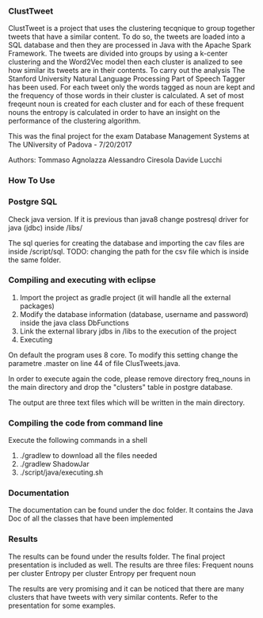 ### ClustTweet

ClustTweet is a project that uses the clustering tecqnique to group together tweets that have a similar content.
To do so, the tweets are loaded into a SQL database and then they are processed in Java with the Apache Spark Framework. The tweets are divided into groups by using a k-center clustering and the Word2Vec model then each cluster is analized to see how similar its tweets are in their contents.
To carry out the analysis The Stanford University Natural Language Processing Part of Speech Tagger has been used. For each tweet only the words tagged as noun are kept and the frequency of those words in their cluster is calculated. A set of most freqeunt noun is created for each cluster and for each of these frequent nouns the entropy is calculated in order to have an insight on the performance of the clustering algorithm. 


This was the final project for the exam Database Management Systems at The UNiversity of Padova - 7/20/2017

Authors:
Tommaso Agnolazza
Alessandro Ciresola
Davide Lucchi


### How To Use

### Postgre SQL
Check java version. 
If it is previous than java8 change postresql driver for java (jdbc) inside /libs/

The sql queries for creating the database and importing the cav files are inside /script/sql.
TODO: changing the path for the csv file which is inside the same folder.

### Compiling and executing with eclipse
1) Import the project as gradle project (it will handle all the external packages)
2) Modify the database information (database, username and password) inside the java class DbFunctions
3) Link the external library jdbs in /libs to the execution of the project
4) Executing

On default the program uses 8 core.
To modify this setting change the parametre .master on line 44 of file ClusTweets.java.

In order to execute again the code, please remove directory freq_nouns in the main directory and drop the "clusters" table in postgre database.

The output are three text files which will be written in the main directory.

### Compiling the code from command line
Execute the following commands in a shell
1) ./gradlew to download all the files needed
2) ./gradlew ShadowJar
3) ./script/java/executing.sh

### Documentation
The documentation can be found under the doc folder. It contains the Java Doc of all the classes that have been implemented

### Results
The results can be found under the results folder. The final project presentation is included as well. 
The results are three files:
Frequent nouns per cluster
Entropy per cluster
Entropy per frequent noun

The results are very promising and it can be noticed that there are many clusters that have tweets with very similar contents. Refer to the presentation for some examples.


